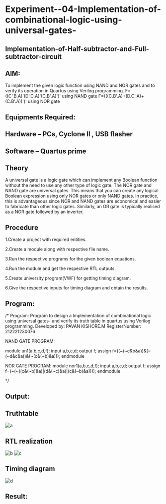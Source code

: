 # Experiment--04-Implementation-of-combinational-logic-using-universal-gates-
 ## Implementation-of-Half-subtractor-and-Full-subtractor-circuit
## AIM:
To implement the given logic function using NAND and NOR gates and to verify its operation in Quartus using Verilog programming.
F=((C'.B.A)'(D'.C.A)'(C.B'.A)')' using NAND gate
F=(((C.B'.A)+(D.C'.A)+(C.B'.A))')' using NOR gate


## Equipments Required:
## Hardware – PCs, Cyclone II , USB flasher
## Software – Quartus prime
## Theory
A universal gate is a logic gate which can implement any Boolean function without the need to use any other type of logic gate. The NOR gate and NAND gate are universal gates. This means that you can create any logical Boolean expression using only NOR gates or only NAND gates. In practice, this is advantageous since NOR and NAND gates are economical and easier to fabricate than other logic gates. Similarly, an OR gate is typically realised as a NOR gate followed by an inverter.
 
 
 
 


## Procedure
1.Create a project with required entities.

2.Create a module along with respective file name.

3.Run the respective programs for the given boolean equations.

4.Run the module and get the respective RTL outputs.

5.Create university program(VWF) for getting timing diagram.

6.Give the respective inputs for timing diagram and obtain the results.




## Program:
/*
Program:
Program to design a Implementation of combinational logic using universal gates-  and verify its truth table in quartus using Verilog programming.
Developed by: PAVAN KISHORE.M
RegisterNumber:  212221230076


NAND GATE PROGRAM:

module un1(a,b,c,d,f);
input a,b,c,d;
output f;
assign  f=((~(~c&b&a))&(~(~d&c&a))&(~(c&(~b)&a)));
endmodule

NOR GATE PROGRAM:
module nor1(a,b,c,d,f);
input a,b,c,d;
output f;
assign  f=(~(~((c&(~b)&a)|(d&(~c)&a)|(c&(~b)&a))));
endmodule
 
*/

## Output:

## Truthtable
![a](https://user-images.githubusercontent.com/94154941/167333782-25aba9cd-957d-4c03-b128-2093ce442811.jpeg)



##  RTL realization
![b](https://user-images.githubusercontent.com/94154941/167333810-54aef2c3-b04f-4165-836a-393a65bd82c5.jpeg)
![c](https://user-images.githubusercontent.com/94154941/167333835-3627a0de-8374-462b-85c1-58efef5ec901.jpeg)


## Timing diagram 
![d](https://user-images.githubusercontent.com/94154941/167333900-447b4702-af18-435e-af5d-a3fb82b47c8d.jpeg)

## Result:
 
